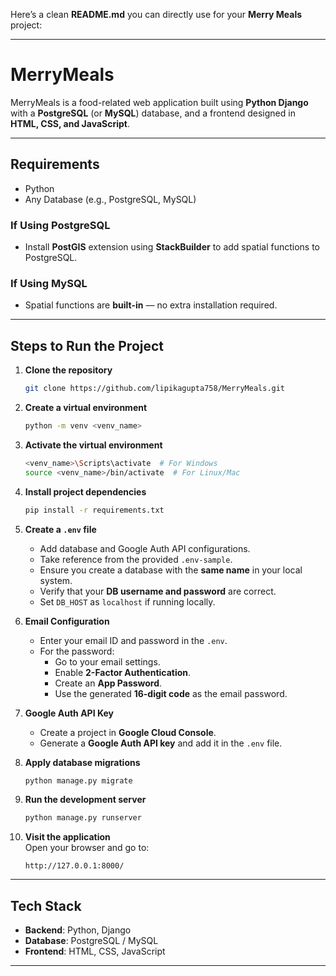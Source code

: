 Here’s a clean **README.md** you can directly use for your **Merry Meals** project:

---

# MerryMeals

MerryMeals is a food-related web application built using **Python Django** with a **PostgreSQL** (or **MySQL**) database, and a frontend designed in **HTML, CSS, and JavaScript**.

---

## Requirements

- Python
- Any Database (e.g., PostgreSQL, MySQL)

### If Using PostgreSQL
- Install **PostGIS** extension using **StackBuilder** to add spatial functions to PostgreSQL.

### If Using MySQL
- Spatial functions are **built-in** — no extra installation required.

---

## Steps to Run the Project

1. **Clone the repository**  
   ```bash
   git clone https://github.com/lipikagupta758/MerryMeals.git
   ```

2. **Create a virtual environment**  
   ```bash
   python -m venv <venv_name>
   ```

3. **Activate the virtual environment**  
   ```bash
   <venv_name>\Scripts\activate  # For Windows
   source <venv_name>/bin/activate  # For Linux/Mac
   ```

4. **Install project dependencies**  
   ```bash
   pip install -r requirements.txt
   ```

5. **Create a `.env` file**  
   - Add database and Google Auth API configurations.
   - Take reference from the provided `.env-sample`.
   - Ensure you create a database with the **same name** in your local system.
   - Verify that your **DB username and password** are correct.
   - Set `DB_HOST` as `localhost` if running locally.

6. **Email Configuration**
   - Enter your email ID and password in the `.env`.
   - For the password:
     - Go to your email settings.
     - Enable **2-Factor Authentication**.
     - Create an **App Password**.
     - Use the generated **16-digit code** as the email password.

7. **Google Auth API Key**
   - Create a project in **Google Cloud Console**.
   - Generate a **Google Auth API key** and add it in the `.env` file.

8. **Apply database migrations**  
   ```bash
   python manage.py migrate
   ```

9. **Run the development server**  
   ```bash
   python manage.py runserver
   ```

10. **Visit the application**  
    Open your browser and go to:
    ```
    http://127.0.0.1:8000/
    ```

---

## Tech Stack

- **Backend**: Python, Django
- **Database**: PostgreSQL / MySQL
- **Frontend**: HTML, CSS, JavaScript

---
